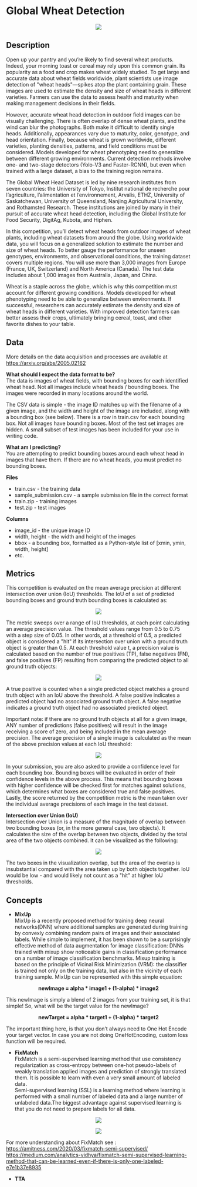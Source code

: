 # Global Wheat Detection
<p align="center"><img src="ProjetDL_images/desc.png" /></p>

## Description
Open up your pantry and you’re likely to find several wheat products. Indeed, your morning toast or cereal may rely upon this common grain. Its popularity as a food and crop makes wheat widely studied. To get large and accurate data about wheat fields worldwide, plant scientists use image detection of "wheat heads"—spikes atop the plant containing grain. These images are used to estimate the density and size of wheat heads in different varieties. Farmers can use the data to assess health and maturity when making management decisions in their fields.

However, accurate wheat head detection in outdoor field images can be visually challenging. There is often overlap of dense wheat plants, and the wind can blur the photographs. Both make it difficult to identify single heads. Additionally, appearances vary due to maturity, color, genotype, and head orientation. Finally, because wheat is grown worldwide, different varieties, planting densities, patterns, and field conditions must be considered. Models developed for wheat phenotyping need to generalize between different growing environments. Current detection methods involve one- and two-stage detectors (Yolo-V3 and Faster-RCNN), but even when trained with a large dataset, a bias to the training region remains.

The Global Wheat Head Dataset is led by nine research institutes from seven countries: the University of Tokyo, Institut national de recherche pour l’agriculture, l’alimentation et l’environnement, Arvalis, ETHZ, University of Saskatchewan, University of Queensland, Nanjing Agricultural University, and Rothamsted Research. These institutions are joined by many in their pursuit of accurate wheat head detection, including the Global Institute for Food Security, DigitAg, Kubota, and Hiphen.

In this competition, you’ll detect wheat heads from outdoor images of wheat plants, including wheat datasets from around the globe. Using worldwide data, you will focus on a generalized solution to estimate the number and size of wheat heads. To better gauge the performance for unseen genotypes, environments, and observational conditions, the training dataset covers multiple regions. You will use more than 3,000 images from Europe (France, UK, Switzerland) and North America (Canada). The test data includes about 1,000 images from Australia, Japan, and China.

Wheat is a staple across the globe, which is why this competition must account for different growing conditions. Models developed for wheat phenotyping need to be able to generalize between environments. If successful, researchers can accurately estimate the density and size of wheat heads in different varieties. With improved detection farmers can better assess their crops, ultimately bringing cereal, toast, and other favorite dishes to your table.

## Data
More details on the data acquisition and processes are available at https://arxiv.org/abs/2005.02162

**What should I expect the data format to be?**\
The data is images of wheat fields, with bounding boxes for each identified wheat head. Not all images include wheat heads / bounding boxes. The images were recorded in many locations around the world.

The CSV data is simple - the image ID matches up with the filename of a given image, and the width and height of the image are included, along with a bounding box (see below). There is a row in train.csv for each bounding box. Not all images have bounding boxes.
Most of the test set images are hidden. A small subset of test images has been included for your use in writing code.

**What am I predicting?**\
You are attempting to predict bounding boxes around each wheat head in images that have them. If there are no wheat heads, you must predict no bounding boxes.

**Files**
* train.csv - the training data
* sample_submission.csv - a sample submission file in the correct format
* train.zip - training images
* test.zip - test images

**Columns**
* image_id - the unique image ID
* width, height - the width and height of the images
* bbox - a bounding box, formatted as a Python-style list of [xmin, ymin, width, height]
* etc.

## Metrics
This competition is evaluated on the mean average precision at different intersection over union (IoU) thresholds. The IoU of a set of predicted bounding boxes and ground truth bounding boxes is calculated as:
<p align="center"><img src="ProjetDL_images/m1.png" /></p>

The metric sweeps over a range of IoU thresholds, at each point calculating an average precision value. The threshold values range from 0.5 to 0.75 with a step size of 0.05. In other words, at a threshold of 0.5, a predicted object is considered a "hit" if its intersection over union with a ground truth object is greater than 0.5.
At each threshold value t, a precision value is calculated based on the number of true positives (TP), false negatives (FN), and false positives (FP) resulting from comparing the predicted object to all ground truth objects:
<p align="center"><img src="ProjetDL_images/m2.png" /></p>

A true positive is counted when a single predicted object matches a ground truth object with an IoU above the threshold. A false positive indicates a predicted object had no associated ground truth object. A false negative indicates a ground truth object had no associated predicted object.

Important note: if there are no ground truth objects at all for a given image, ANY number of predictions (false positives) will result in the image receiving a score of zero, and being included in the mean average precision.
The average precision of a single image is calculated as the mean of the above precision values at each IoU threshold:
<p align="center"><img src="ProjetDL_images/m3.png" /></p>

In your submission, you are also asked to provide a confidence level for each bounding box. Bounding boxes will be evaluated in order of their confidence levels in the above process. This means that bounding boxes with higher confidence will be checked first for matches against solutions, which determines what boxes are considered true and false positives.
Lastly, the score returned by the competition metric is the mean taken over the individual average precisions of each image in the test dataset.

**Intersection over Union (IoU)**\
Intersection over Union is a measure of the magnitude of overlap between two bounding boxes (or, in the more general case, two objects). It calculates the size of the overlap between two objects, divided by the total area of the two objects combined.
It can be visualized as the following:
<p align="center"><img src="ProjetDL_images/m4.png" /></p>
The two boxes in the visualization overlap, but the area of the overlap is insubstantial compared with the area taken up by both objects together. IoU would be low - and would likely not count as a "hit" at higher IoU thresholds.


## Concepts
* **MixUp**\
MixUp is a recently proposed method for training deep neural networks(DNN)
where additional samples are generated during training by convexly combining
random pairs of images and their associated labels. While simple to implement,
it has been shown to be a surprisingly effective method of data augmentation
for image classification: DNNs trained with mixup show noticeable gains in
classification performance on a number of image classification benchmarks.
Mixup training is based on the principle of Vicinal Risk Minimization (VRM): the classifier
is trained not only on the training data, but also in the vicinity of each training sample. 
MixUp can be represented with this simple equation:

<p align="center"><b>newImage = alpha * image1 + (1-alpha) * image2</b></p>

This newImage is simply a blend of 2 images from your training set, it is that simple! So, what will be the target value for the newImage?

<p align="center"><b>newTarget = alpha * target1 + (1-alpha) * target2</b></p>

The important thing here, is that you don’t always need to One Hot Encode your target vector. In case you are not doing OneHotEncoding, custom loss function will be required.

* **FixMatch**\
FixMatch is a semi-supervised learning method that use consistency regularization as cross-entropy between one-hot pseudo-labels of weakly translation applied images and prediction of strongly translated them. It is possible to learn with even a very small amount of labeled data.\
Semi-supervised learning (SSL) is a learning method where learning is performed with a small number of labeled data and a large number of unlabeled data.The biggest advantage against supervised learning is that you do not need to prepare labels for all data.
<p align="center"><img src="ProjetDL_images/fixmatch1.png" /></p>

<p align="center"><img src="ProjetDL_images/fixmatch.png" /></p>

 
For more understanding about FixMatch see : https://amitness.com/2020/03/fixmatch-semi-supervised/ <br> 
https://medium.com/analytics-vidhya/fixmatch-semi-supervised-learning-method-that-can-be-learned-even-if-there-is-only-one-labeled-e7e1b37e8935


* **TTA**
